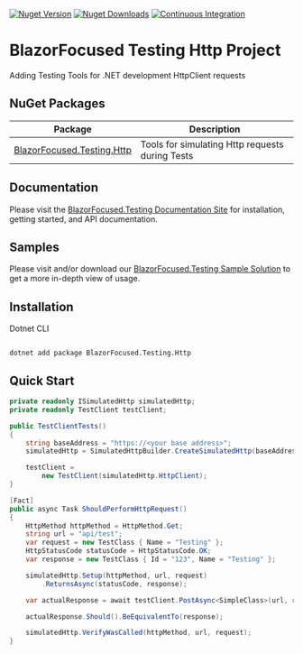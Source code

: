 [![Nuget Version](https://img.shields.io/nuget/v/BlazorFocused.Testing.Http?logo=nuget)](https://www.nuget.org/packages/BlazorFocused.Testing.Http)
[![Nuget Downloads](https://img.shields.io/nuget/dt/BlazorFocused.Testing.Http?logo=nuget)](https://www.nuget.org/packages/BlazorFocused.Testing.Http)
[![Continuous Integration](https://github.com/BlazorFocused/testing/actions/workflows/continuous-integration.yml/badge.svg)](https://github.com/BlazorFocused/testing/actions/workflows/continuous-integration.yml)

# BlazorFocused Testing Http Project

Adding Testing Tools for .NET development HttpClient requests

## NuGet Packages

| Package                                                                                  | Description                                     |
| ---------------------------------------------------------------------------------------- | ----------------------------------------------- |
| [BlazorFocused.Testing.Http](https://www.nuget.org/packages/BlazorFocused.Testing.Http/) | Tools for simulating Http requests during Tests |

## Documentation

Please visit the [BlazorFocused.Testing Documentation Site](https://BlazorFocused.github.io/Testing/) for installation, getting started, and API documentation.

## Samples

Please visit and/or download our [BlazorFocused.Testing Sample Solution](https://github.com/BlazorFocused/testing/tree/main/samples/HttpSample) to get a more in-depth view of usage.

## Installation

Dotnet CLI

```dotnetcli

dotnet add package BlazorFocused.Testing.Http

```

## Quick Start

```csharp
private readonly ISimulatedHttp simulatedHttp;
private readonly TestClient testClient;

public TestClientTests()
{
    string baseAddress = "https://<your base address>";
    simulatedHttp = SimulatedHttpBuilder.CreateSimulatedHttp(baseAddress);

    testClient =
        new TestClient(simulatedHttp.HttpClient);
}

[Fact]
public async Task ShouldPerformHttpRequest()
{
    HttpMethod httpMethod = HttpMethod.Get;
    string url = "api/test";
    var request = new TestClass { Name = "Testing" };
    HttpStatusCode statusCode = HttpStatusCode.OK;
    var response = new TestClass { Id = "123", Name = "Testing" };

    simulatedHttp.Setup(httpMethod, url, request)
        .ReturnsAsync(statusCode, response);

    var actualResponse = await testClient.PostAsync<SimpleClass>(url, request);

    actualResponse.Should().BeEquivalentTo(response);

    simulatedHttp.VerifyWasCalled(httpMethod, url, request);
}
```
